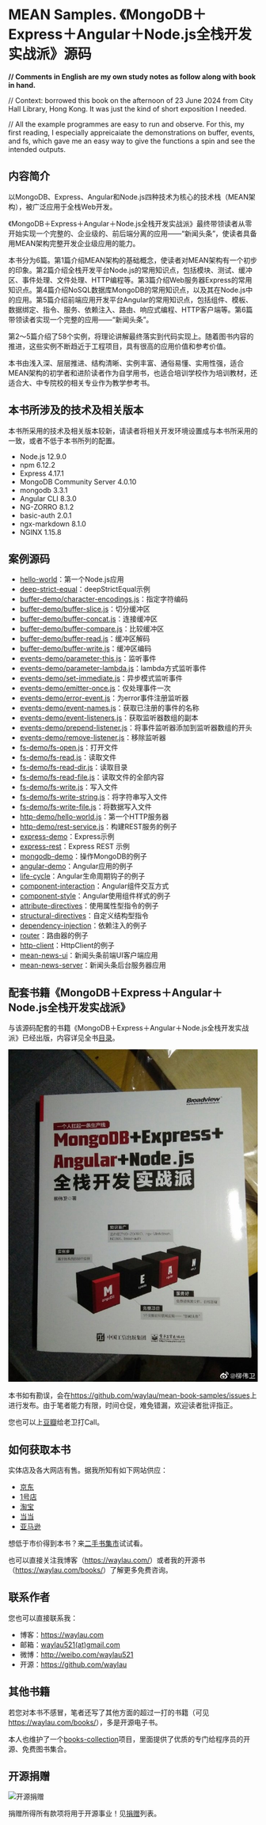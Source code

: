 # MEAN Samples. 《MongoDB＋Express＋Angular＋Node.js全栈开发实战派》源码

**// Comments in English are my own study notes as follow along with book in hand.**

// Context: borrowed this book on the afternoon of 23 June 2024 from City Hall Library, Hong Kong.  It was just the kind of short exposition I needed.  

// All the example programmes are easy to run and observe.  For this, my first reading, I especially appreicaiate the demonstrations on buffer, events, and fs, which gave me an easy way to give the functions a spin and see the intended outputs.

## 内容简介

以MongoDB、Express、Angular和Node.js四种技术为核心的技术栈（MEAN架构），被广泛应用于全栈Web开发。

《MongoDB＋Express＋Angular＋Node.js全栈开发实战派》最终带领读者从零开始实现一个完整的、企业级的、前后端分离的应用——“新闻头条”，使读者具备用MEAN架构完整开发企业级应用的能力。

本书分为6篇。第1篇介绍MEAN架构的基础概念，使读者对MEAN架构有一个初步的印象。第2篇介绍全栈开发平台Node.js的常用知识点，包括模块、测试、缓冲区、事件处理、文件处理、HTTP编程等。第3篇介绍Web服务器Express的常用知识点。第4篇介绍NoSQL数据库MongoDB的常用知识点，以及其在Node.js中的应用。第5篇介绍前端应用开发平台Angular的常用知识点，包括组件、模板、数据绑定、指令、服务、依赖注入、路由、响应式编程、HTTP客户端等。第6篇带领读者实现一个完整的应用——“新闻头条”。

第2～5篇介绍了58个实例，将理论讲解最终落实到代码实现上。随着图书内容的推进，这些实例不断趋近于工程项目，具有很高的应用价值和参考价值。

本书由浅入深、层层推进、结构清晰、实例丰富、通俗易懂、实用性强，适合MEAN架构的初学者和进阶读者作为自学用书，也适合培训学校作为培训教材，还适合大、中专院校的相关专业作为教学参考书。

## 本书所涉及的技术及相关版本


本书所采用的技术及相关版本较新，请读者将相关开发环境设置成与本书所采用的一致，或者不低于本书所列的配置。

* Node.js 12.9.0
* npm 6.12.2
* Express 4.17.1
* MongoDB Community Server 4.0.10
* mongodb 3.3.1
* Angular CLI 8.3.0
* NG-ZORRO 8.1.2
* basic-auth 2.0.1
* ngx-markdown 8.1.0
* NGINX 1.15.8


## 案例源码

* [hello-world](samples/hello-world)：第一个Node.js应用
* [deep-strict-equal](samples/deep-strict-equal/)：deepStrictEqual示例
* [buffer-demo/character-encodings.js](samples/buffer-demo/character-encodings.js)：指定字符编码
* [buffer-demo/buffer-slice.js](samples/buffer-demo/buffer-slice.js)：切分缓冲区
* [buffer-demo/buffer-concat.js](samples/buffer-demo/buffer-concat.js)：连接缓冲区
* [buffer-demo/buffer-compare.js](samples/buffer-demo/buffer-compare.js)：比较缓冲区
* [buffer-demo/buffer-read.js](samples/buffer-demo/buffer-read.js)：缓冲区解码
* [buffer-demo/buffer-write.js](samples/buffer-demo/buffer-write.js)：缓冲区编码
* [events-demo/parameter-this.js](samples/events-demo/parameter-this.js)：监听事件
* [events-demo/parameter-lambda.js](samples/events-demo/parameter-lambda.js)：lambda方式监听事件
* [events-demo/set-immediate.js](samples/events-demo/set-immediate.js)：异步模式监听事件
* [events-demo/emitter-once.js](samples/events-demo/emitter-once.js)：仅处理事件一次
* [events-demo/error-event.js](samples/events-demo/error-event.js)：为error事件注册监听器
* [events-demo/event-names.js](samples/events-demo/event-names.js)：获取已注册的事件的名称
* [events-demo/event-listeners.js](samples/events-demo/event-listeners.js)：获取监听器数组的副本
* [events-demo/prepend-listener.js](samples/events-demo/prepend-listener.js)：将事件监听器添加到监听器数组的开头
* [events-demo/remove-listener.js](samples/events-demo/remove-listener.js)：移除监听器
* [fs-demo/fs-open.js](samples/fs-demo/fs-open.js)：打开文件
* [fs-demo/fs-read.js](samples/fs-demo/fs-read.js)：读取文件
* [fs-demo/fs-read-dir.js](samples/fs-demo/fs-read-dir.js)：读取目录
* [fs-demo/fs-read-file.js](samples/fs-demo/fs-read-file.js)：读取文件的全部内容
* [fs-demo/fs-write.js](samples/fs-demo/fs-write.js)：写入文件
* [fs-demo/fs-write-string.js](samples/fs-demo/fs-write-string.js)：将字符串写入文件
* [fs-demo/fs-write-file.js](samples/fs-demo/fs-write-file.js)：将数据写入文件
* [http-demo/hello-world.js](samples/http-demo/hello-world.js)：第一个HTTP服务器
* [http-demo/rest-service.js](samples/http-demo/rest-service.js)：构建REST服务的例子
* [express-demo](samples/express-demo)：Express示例
* [express-rest](samples/express-rest)：Express REST 示例
* [mongodb-demo](samples/mongodb-demo)：操作MongoDB的例子
* [angular-demo](samples/angular-demo)：Angular应用的例子
* [life-cycle](samples/life-cycle)：Angular生命周期钩子的例子
* [component-interaction](samples/component-interaction)：Angular组件交互方式
* [component-style](samples/component-style)：Angular使用组件样式的例子
* [attribute-directives](samples/attribute-directives)：使用属性型指令的例子
* [structural-directives](samples/structural-directives)：自定义结构型指令
* [dependency-injection](samples/dependency-injection)：依赖注入的例子
* [router](samples/router)：路由器的例子
* [http-client](samples/http-client)：HttpClient的例子
* [mean-news-ui](samples/mean-news-ui)：新闻头条前端UI客户端应用
* [mean-news-server](samples/)：新闻头条后台服务器应用


## 配套书籍《MongoDB＋Express＋Angular＋Node.js全栈开发实战派》

与该源码配套的书籍《MongoDB＋Express＋Angular＋Node.js全栈开发实战派》已经出版，内容详见全书[目录](SUMMARY.md)。

![](images/mean.jpg)


本书如有勘误，会在<https://github.com/waylau/mean-book-samples/issues>上进行发布。由于笔者能力有限，时间仓促，难免错漏，欢迎读者批评指正。

您也可以上[豆瓣](https://book.douban.com/subject/35085913/)给老卫打Call。


## 如何获取本书

实体店及各大网店有售。据我所知有如下网站供应：

* [京东](https://search.jd.com/Search?keyword=%E6%9F%B3%E4%BC%9F%E5%8D%AB%20MongoDB%2BExpress%2BAngular%2BNode.js%E5%85%A8%E6%A0%88%E5%BC%80%E5%8F%91%E5%AE%9E%E6%88%98%E6%B4%BE&enc=utf-8&wq=%E6%9F%B3%E4%BC%9F%E5%8D%AB%20MongoDB%2BExpress%2BAngular%2BNode.js%E5%85%A8%E6%A0%88%E5%BC%80%E5%8F%91%E5%AE%9E%E6%88%98%E6%B4%BE&pvid=01572d08e57c46bd9723205d5ba13644)
* [1号店](https://search.yhd.com/c0-0/k%25E6%259F%25B3%25E4%25BC%259F%25E5%258D%25AB%2520MongoDB%252BExpress%252BAngular%252BNode.js%25E5%2585%25A8%25E6%25A0%2588%25E5%25BC%2580%25E5%258F%2591%25E5%25AE%259E%25E6%2588%2598%25E6%25B4%25BE/)
* [淘宝](https://s.taobao.com/search?q=%E6%9F%B3%E4%BC%9F%E5%8D%AB+MongoDB%2BExpress%2BAngular%2BNode.js%E5%85%A8%E6%A0%88%E5%BC%80%E5%8F%91%E5%AE%9E%E6%88%98%E6%B4%BE&imgfile=&commend=all&ssid=s5-e&search_type=item&sourceId=tb.index&spm=a21bo.2017.201856-taobao-item.1&ie=utf8&initiative_id=tbindexz_20170306)
* [当当](http://search.dangdang.com/?key=%C1%F8%CE%B0%CE%C0%20MongoDB%2BExpress%2BAngular%2BNode.js%C8%AB%D5%BB%BF%AA%B7%A2%CA%B5%D5%BD%C5%C9&act=input)
* [亚马逊](https://www.amazon.cn/s?k=%E6%9F%B3%E4%BC%9F%E5%8D%AB+MongoDB%2BExpress%2BAngular%2BNode.js%E5%85%A8%E6%A0%88%E5%BC%80%E5%8F%91%E5%AE%9E%E6%88%98%E6%B4%BE&__mk_zh_CN=%E4%BA%9A%E9%A9%AC%E9%80%8A%E7%BD%91%E7%AB%99&ref=nb_sb_noss)


想低于市价得到本书？来[二手书集市](https://github.com/waylau/second-hand-books)试试看。


也可以直接关注我博客（<https://waylau.com/>）或者我的开源书（<https://waylau.com/books/>）了解更多免费咨询。



 
## 联系作者

您也可以直接联系我：

* 博客：https://waylau.com
* 邮箱：[waylau521(at)gmail.com](mailto:waylau521@gmail.com)
* 微博：http://weibo.com/waylau521
* 开源：https://github.com/waylau

## 其他书籍

若您对本书不感冒，笔者还写了其他方面的超过一打的书籍（可见<https://waylau.com/books/>），多是开源电子书。

本人也维护了一个[books-collection](https://github.com/waylau/books-collection)项目，里面提供了优质的专门给程序员的开源、免费图书集合。

## 开源捐赠



![开源捐赠](https://waylau.com/images/showmethemoney-sm.jpg)

捐赠所得所有款项将用于开源事业！见[捐赠](https://waylau.com/donate)列表。